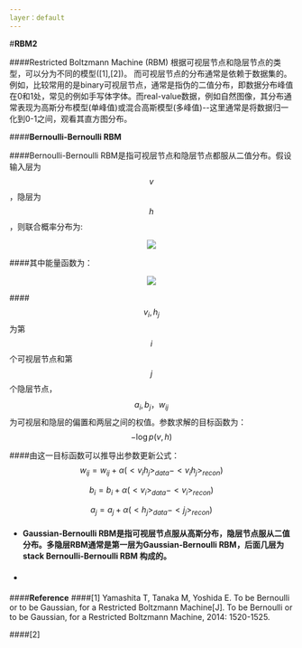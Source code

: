 ```yaml
---
layer：default
---
```

#**RBM2**

####Restricted Boltzmann Machine (RBM) 根据可视层节点和隐层节点的类型，可以分为不同的模型([1],[2])。 而可视层节点的分布通常是依赖于数据集的。例如，比较常用的是binary可视层节点，通常是指伪的二值分布，即数据分布峰值在0和1处，常见的例如手写体字体。而real-value数据，例如自然图像，其分布通常表现为高斯分布模型(单峰值)或混合高斯模型(多峰值)--这里通常是将数据归一化到0-1之间，观看其直方图分布。

####**Bernoulli-Bernoulli RBM**

####Bernoulli-Bernoulli RBM是指可视层节点和隐层节点都服从二值分布。假设输入层为$$v$$，隐层为$$h$$，则联合概率分布为:
<div style="text-align: center">
<img src="../images/RBM2-1.jpg">
</div>

####其中能量函数为：
<div style="text-align: center">
<img src="../images/RBM2-2.jpg">
</div>

####$$v_{i},h_{j}$$为第$$i$$个可视层节点和第$$j$$个隐层节点，$$a_{i},b_{j}，w_{ij}$$为可视层和隐层的偏置和两层之间的权值。参数求解的目标函数为：
$$-\log p(v,h)$$

####由这一目标函数可以推导出参数更新公式：
$$w_{ij}=w_{ij}+\alpha(<v_{i}h_{j}>_{data}-<v_{i}h_{j}>_{recon})$$

$$b_{i}=b_{i}+\alpha(<v_{i}>_{data}-<v_{i}>_{recon})$$

$$a_{j}=a_{j}+\alpha(<h_{j}>_{data}-<j_{j}>_{recon})$$

####
- <h4>Gaussian-Bernoulli RBM是指可视层节点服从高斯分布，隐层节点服从二值分布。多隐层RBM通常是第一层为Gaussian-Bernoulli RBM，后面几层为stack Bernoulli-Bernoulli RBM 构成的。</h4>
- <h4></h4>


####**Reference**
####[1] Yamashita T, Tanaka M, Yoshida E. To be Bernoulli or to be Gaussian, for a Restricted Boltzmann Machine[J]. To be Bernoulli or to be Gaussian, for a Restricted Boltzmann Machine, 2014: 1520-1525.

####[2] 